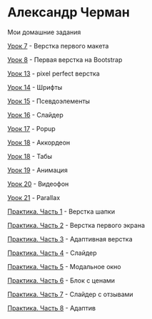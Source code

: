 # Александр Черман
Мои домашние задания 

[Урок 7](https://alexcherman.github.io/lesson_7/ "Верстка первого макета") - Верстка первого макета

[Урок 8](https://alexcherman.github.io/lesson_8/ "Первая верстка на Bootstrap") - Первая верстка на Bootstrap

[Урок 13](https://alexcherman.github.io/lesson_13/ "Первая верстка на Bootstrap") - pixel perfect верстка

[Урок 14](https://alexcherman.github.io/lesson_14/ "Шрифты") - Шрифты

[Урок 15](https://alexcherman.github.io/lesson_15/ "Псевдоэлементы") - Псевдоэлементы

[Урок 16](https://alexcherman.github.io/lesson_16/ "Слайдер") - Слайдер

[Урок 17](https://alexcherman.github.io/lesson_17/ "Popup") - Popup

[Урок 18](https://alexcherman.github.io/lesson_18/ "Аккордеон") - Аккордеон

[Урок 18](https://alexcherman.github.io/lesson_18_1/ "Табы") - Табы

[Урок 19](https://alexcherman.github.io/lesson_19/ "Анимация") - Анимация

[Урок 20](https://alexcherman.github.io/lesson_20/ "Видеофон") - Видеофон

[Урок 21](https://alexcherman.github.io/lesson_21/ "Parallax") - Parallax

[Практика. Часть 1](https://alexcherman.github.io/practice-part_1/ "Верстка шапки") - Верстка шапки

[Практика. Часть 2](https://alexcherman.github.io/practice-part_2/ "Верстка первого экрана") - Верстка первого экрана

[Практика. Часть 3](https://alexcherman.github.io/practice-part_3/ "Адаптивная верстка") - Адаптивная верстка

[Практика. Часть 4](https://alexcherman.github.io/practice-part_4/ "Слайдер") - Слайдер

[Практика. Часть 5](https://alexcherman.github.io/practice-part_5/ "Модальное окно") - Модальное окно

[Практика. Часть 6](https://alexcherman.github.io/practice-part_6/ "Блок с ценами") - Блок с ценами

[Практика. Часть 7](https://alexcherman.github.io/practice-part_7/ "Слайдер с отзывами") - Слайдер с отзывами

[Практика. Часть 8](https://alexcherman.github.io/practice-part_8/ "Адаптив") - Адаптив

